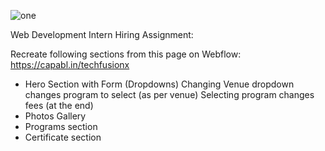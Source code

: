 

![one](https://github.com/user-attachments/assets/148e03a4-5bf7-4bb8-8b40-8128fea41d0c)

Web Development Intern Hiring Assignment:

Recreate following sections from this page on Webflow: https://capabl.in/techfusionx

- Hero Section with Form (Dropdowns)
Changing Venue dropdown changes program to select (as per venue)
Selecting program changes fees (at the end)
- Photos Gallery
- Programs section
- Certificate section
